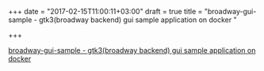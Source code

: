 +++
date = "2017-02-15T11:00:11+03:00"
draft = true
title = "broadway-gui-sample - gtk3(broadway backend) gui sample application on docker "

+++

<p><a href="https://t.co/OKKaGuJoin">broadway-gui-sample - gtk3(broadway backend) gui sample application on docker </a></p>
